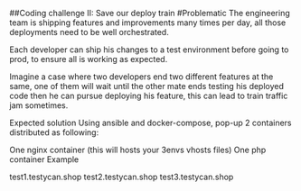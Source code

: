 ##Coding challenge II: Save our deploy train
#Problematic
The engineering team is shipping features and improvements many times per day, all those deployments need to be well orchestrated.

Each developer can ship his changes to a test environment before going to prod, to ensure all is working as expected.

Imagine a case where two developers end two different features at the same, one of them will wait until the other mate ends testing his deployed code then he can pursue deploying his feature, this can lead to train traffic jam sometimes.

Expected solution
Using ansible and docker-compose, pop-up 2 containers distributed as following:

One nginx container (this will hosts your 3envs vhosts files)
One php container
Example

test1.testycan.shop
test2.testycan.shop
test3.testycan.shop
